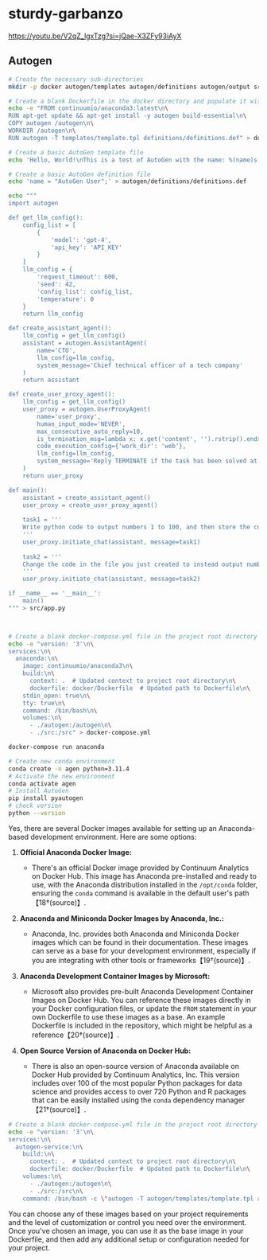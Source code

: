 # sturdy-garbanzo
https://youtu.be/V2qZ_lgxTzg?si=jQae-X3ZFy93iAyX
## Autogen
```bash
# Create the necessary sub-directories
mkdir -p docker autogen/templates autogen/definitions autogen/output src bin tests scripts lib docs

# Create a blank Dockerfile in the docker directory and populate it with the necessary content
echo -e "FROM continuumio/anaconda3:latest\n\
RUN apt-get update && apt-get install -y autogen build-essential\n\
COPY autogen /autogen\n\
WORKDIR /autogen\n\
RUN autogen -T templates/template.tpl definitions/definitions.def" > docker/Dockerfile

# Create a basic AutoGen template file
echo 'Hello, World!\nThis is a test of AutoGen with the name: %(name)s' > autogen/templates/template.tpl

# Create a basic AutoGen definition file
echo 'name = "AutoGen User";' > autogen/definitions/definitions.def

echo """
import autogen

def get_llm_config():
    config_list = [
        {
            'model': 'gpt-4',
            'api_key': 'API_KEY'
        }
    ]
    llm_config = {
        'request_timeout': 600,
        'seed': 42,
        'config_list': config_list,
        'temperature': 0
    }
    return llm_config

def create_assistant_agent():
    llm_config = get_llm_config()
    assistant = autogen.AssistantAgent(
        name='CTO',
        llm_config=llm_config,
        system_message='Chief technical officer of a tech company'
    )
    return assistant

def create_user_proxy_agent():
    llm_config = get_llm_config()
    user_proxy = autogen.UserProxyAgent(
        name='user_proxy',
        human_input_mode='NEVER',
        max_consecutive_auto_reply=10,
        is_termination_msg=lambda x: x.get('content', '').rstrip().endswith('TERMINATE'),
        code_execution_config={'work_dir': 'web'},
        llm_config=llm_config,
        system_message='Reply TERMINATE if the task has been solved at full satisfaction. Otherwise, reply CONTINUE, or the reason why the task is not solved yet.'
    )
    return user_proxy

def main():
    assistant = create_assistant_agent()
    user_proxy = create_user_proxy_agent()
    
    task1 = '''
    Write python code to output numbers 1 to 100, and then store the code in a file
    '''
    user_proxy.initiate_chat(assistant, message=task1)
    
    task2 = '''
    Change the code in the file you just created to instead output numbers 1 to 200
    '''
    user_proxy.initiate_chat(assistant, message=task2)

if __name__ == '__main__':
    main()
""" > src/app.py



# Create a blank docker-compose.yml file in the project root directory and populate it with the necessary content
echo -e "version: '3'\n\
services:\n\
  anaconda:\n\
    image: continuumio/anaconda3\n\
    build:\n\
      context: .  # Updated context to project root directory\n\
      dockerfile: docker/Dockerfile  # Updated path to Dockerfile\n\
    stdin_open: true\n\
    tty: true\n\
    command: /bin/bash\n\
    volumes:\n\
      - ./autogen:/autogen\n\
      - ./src:/src" > docker-compose.yml

```
```bash
docker-compose run anaconda
```

```bash
# Create new conda environment
conda create -n agen python=3.11.4
# Activate the new environment
conda activate agen
# Install AutoGen
pip install pyautogen
# check version
python --version
```

Yes, there are several Docker images available for setting up an Anaconda-based development environment. Here are some options:

1. **Official Anaconda Docker Image:**
   - There's an official Docker image provided by Continuum Analytics on Docker Hub. This image has Anaconda pre-installed and ready to use, with the Anaconda distribution installed in the `/opt/conda` folder, ensuring the `conda` command is available in the default user's path【18†(source)】.

2. **Anaconda and Miniconda Docker Images by Anaconda, Inc.:**
   - Anaconda, Inc. provides both Anaconda and Miniconda Docker images which can be found in their documentation. These images can serve as a base for your development environment, especially if you are integrating with other tools or frameworks【19†(source)】.

3. **Anaconda Development Container Images by Microsoft:**
   - Microsoft also provides pre-built Anaconda Development Container Images on Docker Hub. You can reference these images directly in your Docker configuration files, or update the `FROM` statement in your own Dockerfile to use these images as a base. An example Dockerfile is included in the repository, which might be helpful as a reference【20†(source)】.

4. **Open Source Version of Anaconda on Docker Hub:**
   - There is also an open-source version of Anaconda available on Docker Hub provided by Continuum Analytics, Inc. This version includes over 100 of the most popular Python packages for data science and provides access to over 720 Python and R packages that can be easily installed using the `conda` dependency manager【21†(source)】.

```bash
# Create a blank docker-compose.yml file in the project root directory and populate it with the necessary content
echo -e "version: '3'\n\
services:\n\
  autogen-service:\n\
    build:\n\
      context: .  # Updated context to project root directory\n\
      dockerfile: docker/Dockerfile  # Updated path to Dockerfile\n\
    volumes:\n\
      - ./autogen:/autogen\n\
      - ./src:/src\n\
    command: /bin/bash -c \"autogen -T autogen/templates/template.tpl autogen/definitions/definitions.def\"" > docker-compose.yml
```
You can choose any of these images based on your project requirements and the level of customization or control you need over the environment. Once you've chosen an image, you can use it as the base image in your Dockerfile, and then add any additional setup or configuration needed for your project.